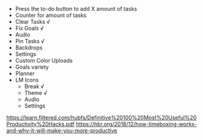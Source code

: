   - Press the to-do button to add X amount of tasks
   - Counter for amount of tasks
   - Clear Tasks √
   - Fix Goals √
   - Audio
   - Pin Tasks √
   - Backdrops
   - Settings
   - Custom Color Uploads
   - Goals variety
   - Planner
   - LM Icons
        - Break √
        - Theme √
        - Audio
        - Settings

https://learn.filtered.com/hubfs/Definitive%20100%20Most%20Useful%20Productivity%20Hacks.pdf
https://hbr.org/2018/12/how-timeboxing-works-and-why-it-will-make-you-more-productive
